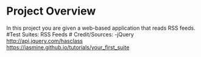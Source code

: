 # Project Overview

In this project you are given a web-based application that reads RSS feeds. #Test Suites:  RSS Feeds  # Credit/Sources:
-jQuery http://api.jquery.com/hasclass
  https://jasmine.github.io/tutorials/your_first_suite